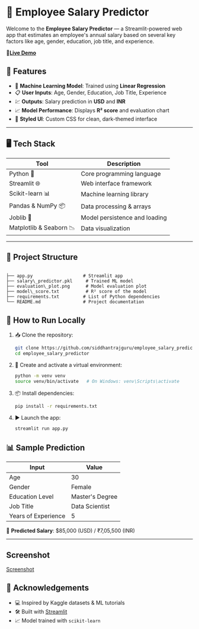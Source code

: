 
# 💼 Employee Salary Predictor

Welcome to the **Employee Salary Predictor** — a Streamlit-powered web app that estimates an employee's annual salary based on several key factors like age, gender, education, job title, and experience.

🔗[**Live Demo**](https://employe-salary-prediction.streamlit.app/)



## 📌 Features

- 🧠 **Machine Learning Model**: Trained using **Linear Regression**
- 📋 **User Inputs**: Age, Gender, Education, Job Title, Experience
- 💹 **Outputs**: Salary prediction in **USD** and **INR**
- 📈 **Model Performance**: Displays **R² score** and evaluation chart
- 🎨 **Styled UI**: Custom CSS for clean, dark-themed interface

---

## 🖥️ Tech Stack

| Tool        | Description                        |
|-------------|------------------------------------|
| Python 🐍   | Core programming language          |
| Streamlit 🌐| Web interface framework            |
| Scikit-learn 📊 | Machine learning library       |
| Pandas & NumPy 📦 | Data processing & arrays     |
| Joblib 📁   | Model persistence and loading      |
| Matplotlib & Seaborn 📉 | Data visualization     |

---

## 📂 Project Structure

```

├── app.py                   # Streamlit app
├── salary\_predictor.pkl     # Trained ML model
├── evaluation\_plot.png      # Model evaluation plot
├── model\_score.txt          # R² score of the model
├── requirements.txt         # List of Python dependencies
└── README.md                # Project documentation

````



## 🚀 How to Run Locally

1. 📥 Clone the repository:
   ```bash
   git clone https://github.com/siddhantrajguru/employee_salary_predictor.git
   cd employee_salary_predictor
   ```

2. 🧱 Create and activate a virtual environment:

   ```bash
   python -m venv venv
   source venv/bin/activate   # On Windows: venv\Scripts\activate
   ```

3. 📦 Install dependencies:

   ```bash
   pip install -r requirements.txt
   ```

4. ▶️ Launch the app:

   ```bash
   streamlit run app.py
   ```


## 📊 Sample Prediction

| Input               | Value           |
| ------------------- | --------------- |
| Age                 | 30              |
| Gender              | Female          |
| Education Level     | Master's Degree |
| Job Title           | Data Scientist  |
| Years of Experience | 5               |

🔮 **Predicted Salary**: \$85,000 (USD) / ₹7,05,500 (INR)


---

## Screenshot

[Screenshot](https://github.com/user-attachments/assets/1d994aea-d42a-4d27-98b3-c1e00bea93e3)



## 🙌 Acknowledgements

* 💻 Inspired by Kaggle datasets & ML tutorials
* 🛠 Built with [Streamlit](https://streamlit.io)
* 📈 Model trained with `scikit-learn`





